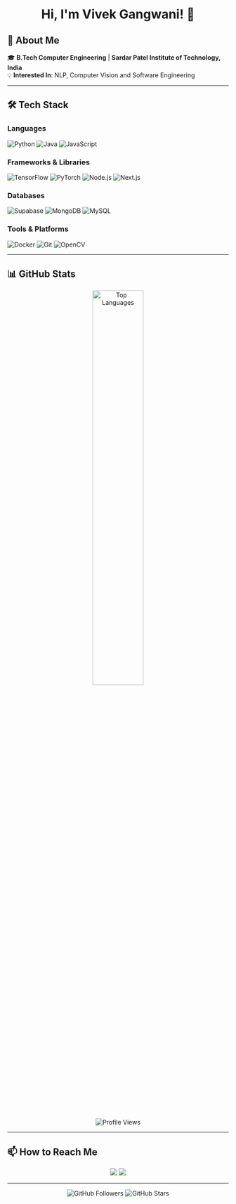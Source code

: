 <h1 align="center">Hi, I'm Vivek Gangwani! 👋</h1>



## 🚀 About Me

🎓 **B.Tech Computer Engineering** | **Sardar Patel Institute of Technology, India**  
💡 **Interested In**: NLP, Computer Vision and Software Engineering 

---

## 🛠️ Tech Stack

### Languages
![Python](https://img.shields.io/badge/Python-3776AB?style=for-the-badge&logo=python&logoColor=white)
![Java](https://img.shields.io/badge/Java-ED8B00?style=for-the-badge&logo=java&logoColor=white)
![JavaScript](https://img.shields.io/badge/JavaScript-F7DF1E?style=for-the-badge&logo=javascript&logoColor=black)

### Frameworks & Libraries
![TensorFlow](https://img.shields.io/badge/TensorFlow-FF6F00?style=for-the-badge&logo=tensorflow&logoColor=white)
![PyTorch](https://img.shields.io/badge/PyTorch-EE4C2C?style=for-the-badge&logo=pytorch&logoColor=white)
![Node.js](https://img.shields.io/badge/Node.js-339933?style=for-the-badge&logo=nodedotjs&logoColor=white)
![Next.js](https://img.shields.io/badge/Next.js-000000?style=for-the-badge&logo=nextdotjs&logoColor=white)

### Databases
![Supabase](https://img.shields.io/badge/Supabase-3FCF8E?style=for-the-badge&logo=supabase&logoColor=white)
![MongoDB](https://img.shields.io/badge/MongoDB-47A248?style=for-the-badge&logo=mongodb&logoColor=white)
![MySQL](https://img.shields.io/badge/MySQL-4479A1?style=for-the-badge&logo=mysql&logoColor=white)

### Tools & Platforms
![Docker](https://img.shields.io/badge/Docker-2496ED?style=for-the-badge&logo=docker&logoColor=white)
![Git](https://img.shields.io/badge/Git-F05032?style=for-the-badge&logo=git&logoColor=white)
![OpenCV](https://img.shields.io/badge/OpenCV-5C3EE8?style=for-the-badge&logo=opencv&logoColor=white)


---

## 📊 GitHub Stats

<p align="center">
    <img src="https://github-readme-stats.vercel.app/api/top-langs/?username=Vivvek09&layout=compact&theme=radical" alt="Top Languages" width="48%"/>
</p>
<p align="center">
    <img src="https://komarev.com/ghpvc/?username=Vivvek09&color=red&style=flat-square" alt="Profile Views" />
</p>

---


## 📫 How to Reach Me

<p align="center">
    <a href="https://www.linkedin.com/in/vivek-gangwani-8a434b25b/"><img src="https://img.shields.io/badge/LinkedIn-0A66C2?style=for-the-badge&logo=linkedin&logoColor=white" /></a>
    <a href="mailto:vivekagangwani@gmail.com"><img src="https://img.shields.io/badge/Email-D14836?style=for-the-badge&logo=gmail&logoColor=white" /></a>
</p>

---


<p align="center">
    <img src="https://img.shields.io/github/followers/Vivvek09?style=social" alt="GitHub Followers" />
    <img src="https://img.shields.io/github/stars/Vivvek09?style=social" alt="GitHub Stars" />
</p>


<!---
Vivvek09/Vivvek09 is a ✨ special ✨ repository because its `README.md` (this file) appears on your GitHub profile.
You can click the Preview link to take a look at your changes.
--->
